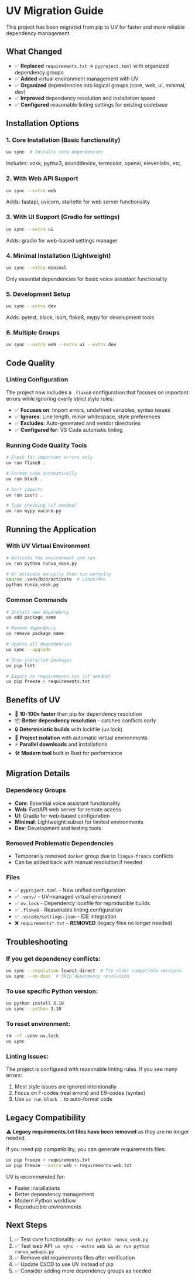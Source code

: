 # UV Migration Guide

This project has been migrated from pip to UV for faster and more reliable dependency management.

## What Changed

- ✅ **Replaced** `requirements.txt` → `pyproject.toml` with organized dependency groups
- ✅ **Added** virtual environment management with UV
- ✅ **Organized** dependencies into logical groups (core, web, ui, minimal, dev)
- ✅ **Improved** dependency resolution and installation speed
- ✅ **Configured** reasonable linting settings for existing codebase

## Installation Options

### 1. **Core Installation** (Basic functionality)
```bash
uv sync  # Installs core dependencies
```
Includes: vosk, pyttsx3, sounddevice, termcolor, openai, elevenlabs, etc.

### 2. **With Web API Support**
```bash
uv sync --extra web
```
Adds: fastapi, uvicorn, starlette for web server functionality

### 3. **With UI Support** (Gradio for settings)
```bash
uv sync --extra ui
```
Adds: gradio for web-based settings manager

### 4. **Minimal Installation** (Lightweight)
```bash
uv sync --extra minimal
```
Only essential dependencies for basic voice assistant functionality

### 5. **Development Setup**
```bash
uv sync --extra dev
```
Adds: pytest, black, isort, flake8, mypy for development tools

### 6. **Multiple Groups**
```bash
uv sync --extra web --extra ui --extra dev
```

## Code Quality

### **Linting Configuration**
The project now includes a `.flake8` configuration that focuses on important errors while ignoring overly strict style rules:

- ✅ **Focuses on**: Import errors, undefined variables, syntax issues
- ✅ **Ignores**: Line length, minor whitespace, style preferences
- ✅ **Excludes**: Auto-generated and vendor directories
- ✅ **Configured for**: VS Code automatic linting

### **Running Code Quality Tools**
```bash
# Check for important errors only
uv run flake8 .

# Format code automatically
uv run black .

# Sort imports
uv run isort .

# Type checking (if needed)
uv run mypy vacore.py
```

## Running the Application

### With UV Virtual Environment
```bash
# Activate the environment and run
uv run python runva_vosk.py

# Or activate manually then run normally
source .venv/bin/activate  # Linux/Mac
python runva_vosk.py
```

### Common Commands
```bash
# Install new dependency
uv add package_name

# Remove dependency  
uv remove package_name

# Update all dependencies
uv sync --upgrade

# Show installed packages
uv pip list

# Export to requirements.txt (if needed)
uv pip freeze > requirements.txt
```

## Benefits of UV

- 🚀 **10-100x faster** than pip for dependency resolution
- 📦 **Better dependency resolution** - catches conflicts early  
- 🔒 **Deterministic builds** with lockfile (uv.lock)
- 🎯 **Project isolation** with automatic virtual environments
- ⚡ **Parallel downloads** and installations
- 🛠️ **Modern tool** built in Rust for performance

## Migration Details

### Dependency Groups
- **Core**: Essential voice assistant functionality
- **Web**: FastAPI web server for remote access
- **UI**: Gradio for web-based configuration
- **Minimal**: Lightweight subset for limited environments  
- **Dev**: Development and testing tools

### Removed Problematic Dependencies
- Temporarily removed `docker` group due to `lingua-franca` conflicts
- Can be added back with manual resolution if needed

### Files
- ✅ `pyproject.toml` - New unified configuration
- ✅ `.venv/` - UV-managed virtual environment
- ✅ `uv.lock` - Dependency lockfile for reproducible builds
- ✅ `.flake8` - Reasonable linting configuration
- ✅ `.vscode/settings.json` - IDE integration
- ❌ `requirements*.txt` - **REMOVED** (legacy files no longer needed)

## Troubleshooting

### If you get dependency conflicts:
```bash
uv sync --resolution lowest-direct  # Try older compatible versions
uv sync --no-deps  # Skip dependency resolution
```

### To use specific Python version:
```bash
uv python install 3.10
uv sync --python 3.10
```

### To reset environment:
```bash
rm -rf .venv uv.lock
uv sync
```

### Linting Issues:
The project is configured with reasonable linting rules. If you see many errors:
1. Most style issues are ignored intentionally
2. Focus on F-codes (real errors) and E9-codes (syntax)
3. Use `uv run black .` to auto-format code

## Legacy Compatibility

⚠️  **Legacy requirements.txt files have been removed** as they are no longer needed.

If you need pip compatibility, you can generate requirements files:
```bash
uv pip freeze > requirements.txt
uv pip freeze --extra web > requirements-web.txt
```

UV is recommended for:
- Faster installations
- Better dependency management  
- Modern Python workflow
- Reproducible environments

## Next Steps

1. ✅ Test core functionality: `uv run python runva_vosk.py`
2. ✅ Test web API: `uv sync --extra web && uv run python runva_webapi.py`  
3. ✅ Remove old requirements files after verification
4. ✅ Update CI/CD to use UV instead of pip
5. ✅ Consider adding more dependency groups as needed 